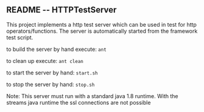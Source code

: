 ## README --  HTTPTestServer

This project implements a http test server which can be used in test for http operators/functions.
The server is automatically started from the framework test script.

to build the server by hand execute:
`ant`

to clean up execute:
`ant clean `

to start the server by hand:
`start.sh`

to stop the server by hand:
`stop.sh`

Note: This server must run with a standard java 1.8 runtime. With the streams java runtime the ssl connections are not possible

